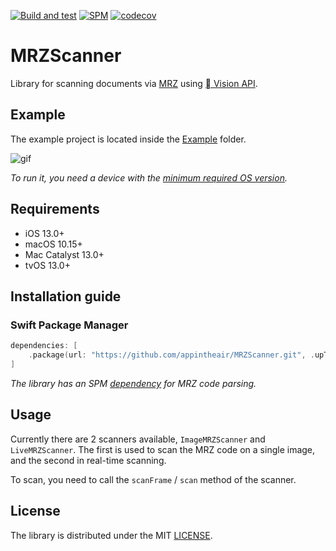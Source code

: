 [![Build and test](https://github.com/appintheair/MRZScanner/actions/workflows/Build%20and%20test.yml/badge.svg?branch=develop)](https://github.com/appintheair/MRZScanner/actions/workflows/Build%20and%20test.yml)
[![SPM](https://img.shields.io/badge/SPM-compatible-brightgreen.svg)](https://github.com/appintheair/MRZParser/blob/develop/Package.swift)
[![codecov](https://codecov.io/gh/appintheair/MRZScanner/branch/develop/graph/badge.svg?token=BAvvoujCum)](https://codecov.io/gh/appintheair/MRZScanner)

# MRZScanner
Library for scanning documents via [MRZ](https://en.wikipedia.org/wiki/Machine-readable_passport) using [ Vision API](https://developer.apple.com/documentation/vision/vnrecognizetextrequest).

## Example
The example project is located inside the [Example](https://github.com/appintheair/MRZScanner/tree/develop/Example) folder. 

![gif](https://github.com/appintheair/MRZScanner/blob/develop/docs/img/example.gif)

*To run it, you need a device with the [minimum required OS version](https://github.com/appintheair/MRZScanner#requirements).*

## Requirements
* iOS 13.0+
* macOS 10.15+
* Mac Catalyst 13.0+
* tvOS 13.0+

## Installation guide
### Swift Package Manager
```swift
dependencies: [
    .package(url: "https://github.com/appintheair/MRZScanner.git", .upToNextMajor(from: "0.0.1"))
]
```
*The library has an SPM [dependency](https://github.com/appintheair/MRZParser) for MRZ code parsing.*

## Usage
Currently there are 2 scanners available, `ImageMRZScanner` and `LiveMRZScanner`.
The first is used to scan the MRZ code on a single image, and the second in real-time scanning.

To scan, you need to call the `scanFrame` / `scan` method of the scanner.

## License
The library is distributed under the MIT [LICENSE](https://opensource.org/licenses/MIT).
